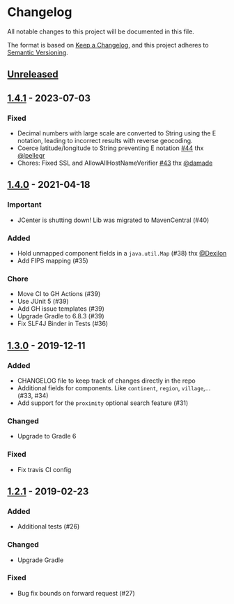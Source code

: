 # Changelog
All notable changes to this project will be documented in this file.

The format is based on [Keep a Changelog](https://keepachangelog.com/en/1.0.0/),
and this project adheres to [Semantic Versioning](https://semver.org/spec/v2.0.0.html).

## [Unreleased]

## [1.4.1] - 2023-07-03

### Fixed
- Decimal numbers with large scale are converted to String using the E notation, leading to incorrect results with reverse geocoding.
- Coerce latitude/longitude to String preventing E notation [#44](https://github.com/moberwasserlechner/jopencage/issues/44) thx [@lpellegr](https://github.com/lpellegr)
- Chores: Fixed SSL and AllowAllHostNameVerifier [#43](https://github.com/moberwasserlechner/jopencage/pull/43) thx [@damade](https://github.com/damade)

## [1.4.0] - 2021-04-18

### Important

- JCenter is shutting down! Lib was migrated to MavenCentral (#40)

### Added
- Hold unmapped component fields in a `java.util.Map` (#38) thx [@Dexilon](https://github.com/Dexilon)
- Add FIPS mapping (#35)

### Chore

- Move CI to GH Actions (#39)
- Use JUnit 5 (#39)
- Add GH issue templates (#39)
- Upgrade Gradle to 6.8.3 (#39)
- Fix SLF4J Binder in Tests (#36)

## [1.3.0] - 2019-12-11
### Added
- CHANGELOG file to keep track of changes directly in the repo
- Additional fields for components. Like `continent`, `region`, `village`,... (#33, #34)
- Add support for the `proximity` optional search feature (#31)

### Changed
- Upgrade to Gradle 6

### Fixed
- Fix travis CI config

## [1.2.1] - 2019-02-23
### Added
- Additional tests (#26)

### Changed
- Upgrade Gradle

### Fixed
- Bug fix bounds on forward request (#27) 

[Unreleased]: https://github.com/moberwasserlechner/jopencage/compare/1.4.1...master
[1.4.1]: https://github.com/moberwasserlechner/jopencage/compare/1.4.0...1.4.1
[1.4.0]: https://github.com/moberwasserlechner/jopencage/compare/1.3.0...1.4.0
[1.3.0]: https://github.com/moberwasserlechner/jopencage/compare/1.2.1...1.3.0
[1.2.1]: https://github.com/moberwasserlechner/jopencage/releases/tag/1.2.1
